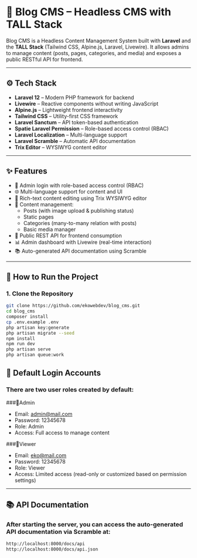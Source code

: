 # 📰 Blog CMS – Headless CMS with TALL Stack

Blog CMS is a Headless Content Management System built with **Laravel** and the **TALL Stack** (Tailwind CSS, Alpine.js, Laravel, Livewire). It allows admins to manage content (posts, pages, categories, and media) and exposes a public RESTful API for frontend.

---

## ⚙️ Tech Stack

- **Laravel 12** – Modern PHP framework for backend
- **Livewire** – Reactive components without writing JavaScript
- **Alpine.js** – Lightweight frontend interactivity
- **Tailwind CSS** – Utility-first CSS framework
- **Laravel Sanctum** – API token-based authentication
- **Spatie Laravel Permission** – Role-based access control (RBAC)
- **Laravel Localization** – Multi-language support
- **Laravel Scramble** – Automatic API documentation
- **Trix Editor** – WYSIWYG content editor

---

## ✨ Features

- 🔐 Admin login with role-based access control (RBAC)
- 🌐 Multi-language support for content and UI
- 📝 Rich-text content editing using Trix WYSIWYG editor
- 📂 Content management:
  - Posts (with image upload & publishing status)
  - Static pages
  - Categories (many-to-many relation with posts)
  - Basic media manager
- 📡 Public REST API for frontend consumption
- 📊 Admin dashboard with Livewire (real-time interaction)
- 📚 Auto-generated API documentation using Scramble

---

## 🚀 How to Run the Project

### 1. Clone the Repository
```bash
git clone https://github.com/ekowebdev/blog_cms.git
cd blog_cms
composer install
cp .env.example .env
php artisan key:generate
php artisan migrate --seed
npm install
npm run dev
php artisan serve
php artisan queue:work
```

## 👤 Default Login Accounts

### There are two user roles created by default:

###🔸Admin
- Email: admin@mail.com
- Password: 12345678
- Role: Admin
- Access: Full access to manage content

###🔸Viewer
- Email: eko@mail.com
- Password: 12345678
- Role: Viewer
- Access: Limited access (read-only or customized based on permission settings)

---

## 📚 API Documentation

### After starting the server, you can access the auto-generated API documentation via Scramble at:

```bash
http://localhost:8000/docs/api
http://localhost:8000/docs/api.json
